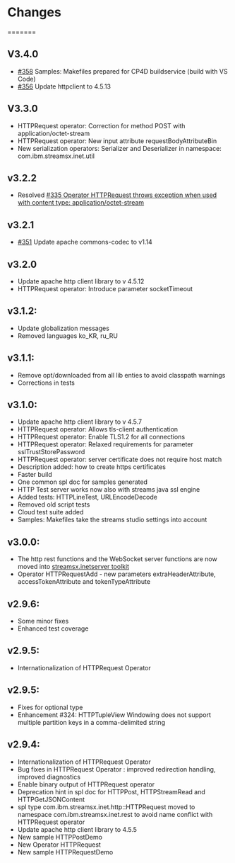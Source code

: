 # Changes
=======

## V3.4.0
* [#358](https://github.com/IBMStreams/streamsx.inet/issues/358) Samples: Makefiles prepared for CP4D buildservice (build with VS Code)
* [#356](https://github.com/IBMStreams/streamsx.inet/issues/356) Update httpclient to 4.5.13

## V3.3.0
* HTTPRequest operator: Correction for method POST with application/octet-stream
* HTTPRequest operator: New input attribute requestBodyAttributeBin
* New serialization operators: Serializer and Deserializer in namespace: com.ibm.streamsx.inet.util

## v3.2.2
* Resolved [#335 Operator HTTPRequest throws exception when used with content type: application/octet-stream](https://github.com/IBMStreams/streamsx.inet/issues/355)

## v3.2.1
* [#351](https://github.com/IBMStreams/streamsx.inet/issues/351) Update apache commons-codec to v1.14

## v3.2.0
* Update apache http client library to v 4.5.12
* HTTPRequest operator: Introduce parameter socketTimeout

## v3.1.2:
* Update globalization messages
* Removed languages ko_KR, ru_RU

## v3.1.1:
* Remove opt/downloaded from all lib enties to avoid classpath warnings
* Corrections in tests 

## v3.1.0:
* Update apache http client library to v 4.5.7
* HTTPRequest operator: Allows tls-client authentication
* HTTPRequest operator: Enable TLS1.2 for all connections
* HTTPRequest operator: Relaxed requirements for parameter sslTrustStorePassword
* HTTPRequest operator: server certificate does not require host match
* Description added: how to create https certificates
* Faster build
* One common spl doc for samples generated
* HTTP Test server works now also with streams java ssl engine
* Added tests: HTTPLineTest, URLEncodeDecode
* Removed old script tests
* Cloud test suite added
* Samples: Makefiles take the streams studio settings into account

## v3.0.0:
* The http rest functions and the WebSocket server functions are now moved into [streamsx.inetserver toolkit](https://github.com/IBMStreams/streamsx.inetserver/releases)
* Operator HTTPRequestAdd - new parameters extraHeaderAttribute, accessTokenAttribute and tokenTypeAttribute

## v2.9.6:
* Some minor fixes
* Enhanced test coverage

## v2.9.5:
* Internationalization of HTTPRequest Operator

## v2.9.5:
* Fixes for optional type
* Enhancement #324: HTTPTupleView Windowing does not support multiple partition keys in a comma-delimited string

## v2.9.4:
* Internationalization of HTTPRequest Operator
* Bug fixes in HTTPRequest Operator : improved redirection handling, improved diagnostics
* Enable binary output of HTTPRequest operator
* Deprecation hint in spl doc for HTTPPost, HTTPStreamRead and HTTPGetJSONContent
* spl type com.ibm.streamsx.inet.http::HTTPRequest moved to namespace com.ibm.streamsx.inet.rest to avoid name conflict with HTTPRequest operator
* Update apache http client library to 4.5.5
* New sample HTTPPostDemo
* New Operator HTTPRequest
* New sample HTTPRequestDemo

